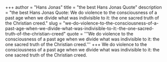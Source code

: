 +++
author = "Hans Jonas"
title = "the best Hans Jonas Quote"
description = "the best Hans Jonas Quote: We do violence to the consciousness of a past age when we divide what was indivisible to it: the one sacred truth of the Christian creed."
slug = "we-do-violence-to-the-consciousness-of-a-past-age-when-we-divide-what-was-indivisible-to-it:-the-one-sacred-truth-of-the-christian-creed"
quote = '''We do violence to the consciousness of a past age when we divide what was indivisible to it: the one sacred truth of the Christian creed.'''
+++
We do violence to the consciousness of a past age when we divide what was indivisible to it: the one sacred truth of the Christian creed.
